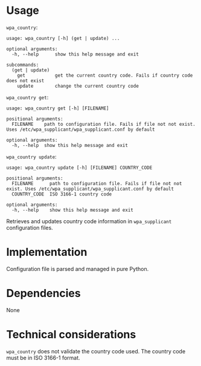 # Usage
`wpa_country`:
```
usage: wpa_country [-h] (get | update) ...

optional arguments:
  -h, --help      show this help message and exit

subcommands:
  (get | update)
    get           get the current country code. Fails if country code does not exist
    update        change the current country code
```
`wpa_country get`:
```
usage: wpa_country get [-h] [FILENAME]

positional arguments:
  FILENAME    path to configuration file. Fails if file not not exist. Uses /etc/wpa_supplicant/wpa_supplicant.conf by default

optional arguments:
  -h, --help  show this help message and exit
```
`wpa_country update`:
```
usage: wpa_country update [-h] [FILENAME] COUNTRY_CODE

positional arguments:
  FILENAME      path to configuration file. Fails if file not not exist. Uses /etc/wpa_supplicant/wpa_supplicant.conf by default
  COUNTRY_CODE  ISO 3166-1 country code

optional arguments:
  -h, --help    show this help message and exit
```
Retrieves and updates country code information in `wpa_supplicant` configuration files.

# Implementation
Configuration file is parsed and managed in pure Python.

# Dependencies
None

# Technical considerations
`wpa_country` does not validate the country code used. The country code must be in ISO 3166-1 format.
